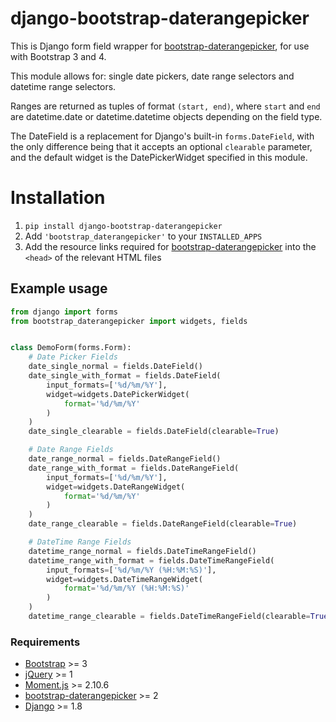 # django-bootstrap-daterangepicker

This is Django form field wrapper for [bootstrap-daterangepicker](http://www.daterangepicker.com/), for use with Bootstrap 3 and 4.

This module allows for: single date pickers, date range selectors and datetime range selectors.

Ranges are returned as tuples of format `(start, end)`, where `start` and `end` are datetime.date or datetime.datetime objects depending on the field type.

The DateField is a replacement for Django's built-in `forms.DateField`, with the only difference being that it accepts an optional `clearable` parameter, and the default widget is the DatePickerWidget specified in this module. 

# Installation
1. `pip install django-bootstrap-daterangepicker`
2. Add `'bootstrap_daterangepicker'` to your `INSTALLED_APPS`
3. Add the resource links required for [bootstrap-daterangepicker](http://www.daterangepicker.com/) into the `<head>`  of the relevant HTML files

## Example usage
```python
from django import forms
from bootstrap_daterangepicker import widgets, fields


class DemoForm(forms.Form):
    # Date Picker Fields
    date_single_normal = fields.DateField()
    date_single_with_format = fields.DateField(
        input_formats=['%d/%m/%Y'],
        widget=widgets.DatePickerWidget(
            format='%d/%m/%Y'
        )
    )
    date_single_clearable = fields.DateField(clearable=True)

    # Date Range Fields
    date_range_normal = fields.DateRangeField()
    date_range_with_format = fields.DateRangeField(
        input_formats=['%d/%m/%Y'],
        widget=widgets.DateRangeWidget(
            format='%d/%m/%Y'
        )
    )
    date_range_clearable = fields.DateRangeField(clearable=True)

    # DateTime Range Fields
    datetime_range_normal = fields.DateTimeRangeField()
    datetime_range_with_format = fields.DateTimeRangeField(
        input_formats=['%d/%m/%Y (%H:%M:%S)'],
        widget=widgets.DateTimeRangeWidget(
            format='%d/%m/%Y (%H:%M:%S)'
        )
    )
    datetime_range_clearable = fields.DateTimeRangeField(clearable=True)
```

### Requirements
* [Bootstrap](http://getbootstrap.com/) >= 3
* [jQuery](http://www.jquery.com/) >= 1
* [Moment.js](http://momentjs.com/) >= 2.10.6
* [bootstrap-daterangepicker](http://www.daterangepicker.com/) >= 2
* [Django](https://www.djangoproject.com/) >= 1.8


